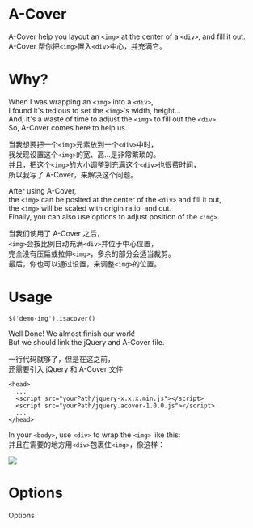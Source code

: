 # A-Cover
A-Cover help you layout an `<img>` at the center of a `<div>`, and fill it out.  
A-Cover 帮你把`<img>`置入`<div>`中心，并充满它。

# Why?
When I was wrapping an `<img>` into a `<div>`,  
I found it's tedious to set the `<img>`'s width, height...  
And, it's a waste of time to adjust the `<img>` to fill out the `<div>`.  
So, A-Cover comes here to help us.  

当我想要把一个`<img>`元素放到一个`<div>`中时，  
我发现设置这个`<img>`的宽、高...是非常繁琐的。  
并且，把这个`<img>`的大小调整到充满这个`<div>`也很费时间，  
所以我写了 A-Cover，来解决这个问题。  

After using A-Cover,  
the `<img>` can be posited at the center of the `<div>` and fill it out,  
the `<img>` will be scaled with origin ratio, and cut.  
Finally, you can also use options to adjust position of the `<img>`.  

当我们使用了 A-Cover 之后，  
`<img>`会按比例自动充满`<div>`并位于中心位置，  
完全没有压扁或拉伸`<img>`，多余的部分会适当裁剪。  
最后，你也可以通过设置，来调整`<img>`的位置。  

# Usage
    $('demo-img').isacover()
Well Done! We almost finish our work!  
But we should link the jQuery and A-Cover file.  

一行代码就够了，但是在这之前，  
还需要引入 jQuery 和 A-Cover 文件

    <head>
      ...
      <script src="yourPath/jquery-x.x.x.min.js"></script>
      <script src="yourPath/jquery.acover-1.0.0.js"></script>
      ...
    </head>

In your `<body>`, use `<div>` to wrap the `<img>` like this:  
并且在需要的地方用`<div>`包裹住`<img>`，像这样：  
    <div><img class='demo-img' src='yourImg.png' /></div>
# Options
Options
